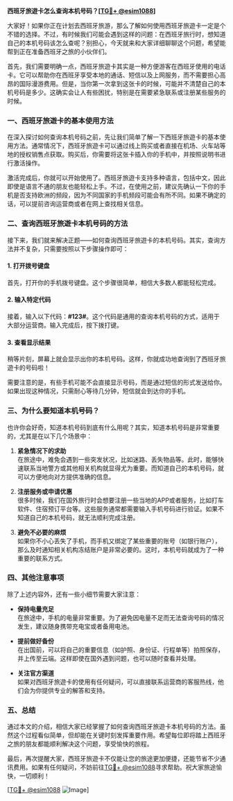 **西班牙旅遊卡怎么查询本机号码？[[TG💪+ @esim1088](https://t.me/s/esim1088)]**

大家好！如果你正在计划去西班牙旅游，那么了解如何使用西班牙旅遊卡一定是个不错的选择。不过，有时候我们可能会遇到这样的问题：在西班牙旅行时，想知道自己的本机号码该怎么查呢？别担心，今天就来和大家详细聊聊这个问题，希望能帮到正在准备西班牙之旅的小伙伴们。

首先，我们需要明确一点，西班牙旅遊卡其实是一种方便游客在西班牙使用的电话卡。它可以帮助你在西班牙享受本地的通话、短信以及上网服务，而不需要担心高昂的国际漫游费用。但是，当你第一次拿到这张卡的时候，可能并不清楚自己的本机号码是多少。这确实会让人有些困扰，特别是在需要紧急联系或注册某些服务的时候。

### **一、西班牙旅遊卡的基本使用方法**

在深入探讨如何查询本机号码之前，先让我们简单了解一下西班牙旅遊卡的基本使用方法。通常情况下，西班牙旅遊卡可以通过线上购买或者直接在机场、火车站等地的授权销售点获取。购买后，你需要将这张卡插入你的手机中，并按照说明书进行激活操作。

激活完成后，你就可以开始使用了。西班牙旅遊卡支持多种语言，包括中文，因此即使是语言不通的朋友也能轻松上手。不过，在使用之前，建议先确认一下你的手机是否支持欧洲的频段，因为不同国家的手机频段可能会有所不同。如果不确定的话，可以提前咨询运营商或者在网上查找相关信息。

### **二、查询西班牙旅遊卡本机号码的方法**

接下来，我们就来解决正题——如何查询西班牙旅遊卡的本机号码。其实，查询方法并不复杂，只需要按照以下步骤操作即可：

#### **1. 打开拨号键盘**
首先，打开你的手机拨号键盘。这个步骤很简单，相信大多数人都能轻松完成。

#### **2. 输入特定代码**
接着，输入以下代码：**#123#**。这个代码是通用的查询本机号码的方式，适用于大部分运营商。输入完成后，按下拨打键。

#### **3. 查看显示结果**
稍等片刻，屏幕上就会显示出你的本机号码。这样，你就成功地查询到了西班牙旅遊卡的号码啦！

需要注意的是，有些手机可能不会直接显示号码，而是通过短信的形式发送给你。如果出现这种情况，只需耐心等待几分钟，短信就会到达你的手机。

### **三、为什么要知道本机号码？**

也许你会好奇，知道本机号码到底有什么用呢？其实，知道本机号码是非常重要的，尤其是在以下几个场景中：

1. **紧急情况下的求助**  
   在旅途中，难免会遇到一些突发状况，比如迷路、丢失物品等。此时，能够快速联系当地警方或其他相关机构就显得尤为重要。而知道自己的本机号码，就可以方便地向对方提供准确的信息。

2. **注册服务或申请优惠**  
   很多时候，我们在国外旅行时会想要注册一些当地的APP或者服务，比如打车软件、住宿预订平台等。这些服务通常都需要输入手机号码进行验证。如果不知道自己的本机号码，就无法顺利完成注册。

3. **避免不必要的麻烦**  
   如果你不小心丢失了手机，而手机又绑定了某些重要的账号（如银行账户），那么及时通知相关机构冻结账户是非常必要的。这时，本机号码就成为了一种重要的联系方式。

### **四、其他注意事项**

除了上述内容外，还有一些小细节需要大家注意：

- **保持电量充足**  
  在旅途中，手机的电量非常重要。为了避免因电量不足而无法查询号码的情况发生，建议随身携带充电宝或者备用电池。

- **提前做好备份**  
  在出国前，可以将自己的重要信息（如护照、身份证、行程单等）拍照保存，并上传至云端。这样即使在国外遇到问题，也可以随时查看并处理。

- **关注官方渠道**  
  如果对西班牙旅遊卡的使用有任何疑问，可以直接联系运营商的客服热线，他们会为你提供专业的解答和支持。

### **五、总结**

通过本文的介绍，相信大家已经掌握了如何查询西班牙旅遊卡本机号码的方法。虽然这个过程看似简单，但却能在关键时刻发挥重要作用。希望每位即将踏上西班牙之旅的朋友都能顺利解决这个问题，享受愉快的旅程。

最后，再次提醒大家，西班牙旅遊卡不仅能让您的旅途更加便捷，还能节省不少通讯费用。如果有任何疑问，不妨前往[TG💪+ @esim1088](https://t.me/s/esim1088)寻求帮助。祝大家旅途愉快，一切顺利！

[[TG💪+ @esim1088](https://t.me/s/esim1088) ![Image](https://i.postimg.cc/4NQfJmqS/Snipaste-2025-05-13-00-14-12.png)]